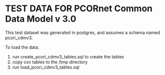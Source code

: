 # TEST DATA FOR PCORnet Common Data Model v 3.0

This test dataset was generated in postgres, and assumes a schema named pcori_cdmv3.

To load the data.

1. run create_pcori_cdmv3_tables.sql to create the tables
2. copy csv tables to the /tmp directory
3. run load_pcori_cdmv3_tables.sql